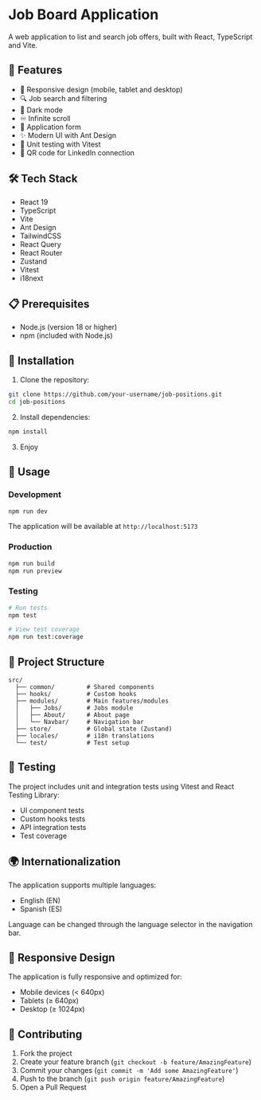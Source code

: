 # Job Board Application

A web application to list and search job offers, built with React, TypeScript and Vite.

## 🚀 Features

- 📱 Responsive design (mobile, tablet and desktop)
- 🔍 Job search and filtering
- 🌙 Dark mode
- ♾️ Infinite scroll
- 📝 Application form
- ✨ Modern UI with Ant Design
- 🧪 Unit testing with Vitest
- 🔗 QR code for LinkedIn connection

## 🛠️ Tech Stack

- React 19
- TypeScript
- Vite
- Ant Design
- TailwindCSS
- React Query
- React Router
- Zustand
- Vitest
- i18next

## 📋 Prerequisites

- Node.js (version 18 or higher)
- npm (included with Node.js)

## 🔧 Installation

1. Clone the repository:
```bash
git clone https://github.com/your-username/job-positions.git
cd job-positions
```

2. Install dependencies:
```bash
npm install
```

3. Enjoy

## 🚀 Usage

### Development
```bash
npm run dev
```
The application will be available at `http://localhost:5173`

### Production
```bash
npm run build
npm run preview
```

### Testing
```bash
# Run tests
npm test

# View test coverage
npm run test:coverage
```

## 📁 Project Structure

```
src/
  ├── common/         # Shared components
  ├── hooks/          # Custom hooks
  ├── modules/        # Main features/modules
  │   ├── Jobs/       # Jobs module
  │   ├── About/      # About page
  │   └── Navbar/     # Navigation bar
  ├── store/          # Global state (Zustand)
  ├── locales/        # i18n translations
  └── test/           # Test setup
```

## 🧪 Testing

The project includes unit and integration tests using Vitest and React Testing Library:

- UI component tests
- Custom hooks tests
- API integration tests
- Test coverage

## 🌍 Internationalization

The application supports multiple languages:
- English (EN)
- Spanish (ES)

Language can be changed through the language selector in the navigation bar.

## 📱 Responsive Design

The application is fully responsive and optimized for:
- Mobile devices (< 640px)
- Tablets (≥ 640px)
- Desktop (≥ 1024px)

## 🤝 Contributing

1. Fork the project
2. Create your feature branch (`git checkout -b feature/AmazingFeature`)
3. Commit your changes (`git commit -m 'Add some AmazingFeature'`)
4. Push to the branch (`git push origin feature/AmazingFeature`)
5. Open a Pull Request
